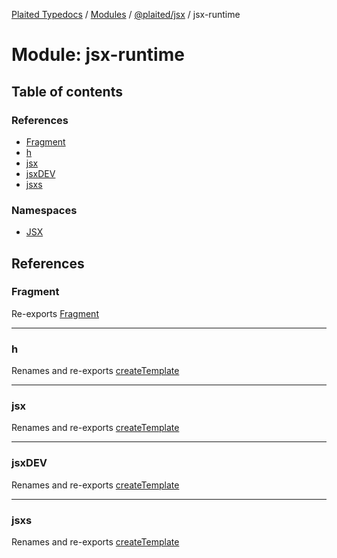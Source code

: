 [Plaited Typedocs](../README.md) / [Modules](../modules.md) / [@plaited/jsx](plaited_jsx.md) / jsx-runtime

# Module: jsx-runtime

## Table of contents

### References

- [Fragment](plaited_jsx.jsx_runtime.md#fragment)
- [h](plaited_jsx.jsx_runtime.md#h)
- [jsx](plaited_jsx.jsx_runtime.md#jsx)
- [jsxDEV](plaited_jsx.jsx_runtime.md#jsxdev)
- [jsxs](plaited_jsx.jsx_runtime.md#jsxs)

### Namespaces

- [JSX](plaited_jsx.jsx_runtime.JSX.md)

## References

### Fragment

Re-exports [Fragment](plaited_jsx.index.md#fragment)

___

### h

Renames and re-exports [createTemplate](plaited_jsx.index.md#createtemplate)

___

### jsx

Renames and re-exports [createTemplate](plaited_jsx.index.md#createtemplate)

___

### jsxDEV

Renames and re-exports [createTemplate](plaited_jsx.index.md#createtemplate)

___

### jsxs

Renames and re-exports [createTemplate](plaited_jsx.index.md#createtemplate)
